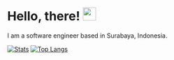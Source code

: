 <!--
**setyodwi/setyodwi** is a ✨ _special_ ✨ repository because its `README.md` (this file) appears on your GitHub profile.
<img align="center" src="https://github-readme-stats.vercel.app/api/top-langs/?username=setyodwi&hide=blade,html&theme=tokyonight" />
-->

# Hello, there! <img src="https://raw.githubusercontent.com/MartinHeinz/MartinHeinz/master/wave.gif" width="30px">

I am a software engineer based in Surabaya, Indonesia.

[![Stats](https://github-readme-stats.vercel.app/api?username=setyodwi&theme=tokyonight&show_icons=true&line_height=27)](https://github.com/setyodwi/setyodwi)
[![Top Langs](https://github-readme-stats.vercel.app/api/top-langs/?username=setyodwi&hide=blade,html&theme=tokyonight)](https://github.com/setyodwi/setyodwi)

<!-- Icons -->

[1.2]: http://i.imgur.com/wWzX9uB.png "twitter icon without padding"

<!-- Links to your social media accounts -->

[1]: https://twitter.com/settyoo_ds
